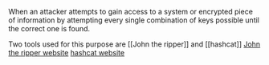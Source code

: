 When an attacker attempts to gain access to a system or encrypted piece of information by attempting every single combination of keys possible until the correct one is found.

Two tools used for this purpose are [[John the ripper]] and [[hashcat]]
[John the ripper website](https://www.openwall.com/john/) 
[hashcat website](https://hashcat.net/hashcat/)
